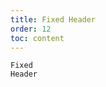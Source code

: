 ```yaml
---
title: Fixed Header
order: 12
toc: content
---
```


<code src='../examples/FixedHeader.tsx' description="Set height property to fix the height of the header. It'll make the header fixed on the top of Table.">Fixed Header</code>
